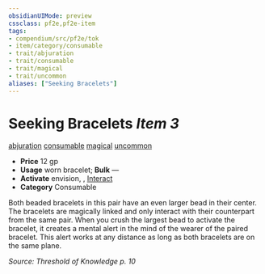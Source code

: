 ```yaml
---
obsidianUIMode: preview
cssclass: pf2e,pf2e-item
tags:
- compendium/src/pf2e/tok
- item/category/consumable
- trait/abjuration
- trait/consumable
- trait/magical
- trait/uncommon
aliases: ["Seeking Bracelets"]
---
```

# Seeking Bracelets *Item 3*  
[abjuration](rules/traits/abjuration.md)  [consumable](rules/traits/consumable.md)  [magical](rules/traits/magical.md)  [uncommon](rules/traits/uncommon.md)  

- **Price** 12 gp
- **Usage** worn bracelet; **Bulk** —
- **Activate** envision, , [Interact](rules/actions/interact.md)
- **Category** Consumable

Both beaded bracelets in this pair have an even larger bead in their center. The bracelets are magically linked and only interact with their counterpart from the same pair. When you crush the largest bead to activate the bracelet, it creates a mental alert in the mind of the wearer of the paired bracelet. This alert works at any distance as long as both bracelets are on the same plane.

*Source: Threshold of Knowledge p. 10*